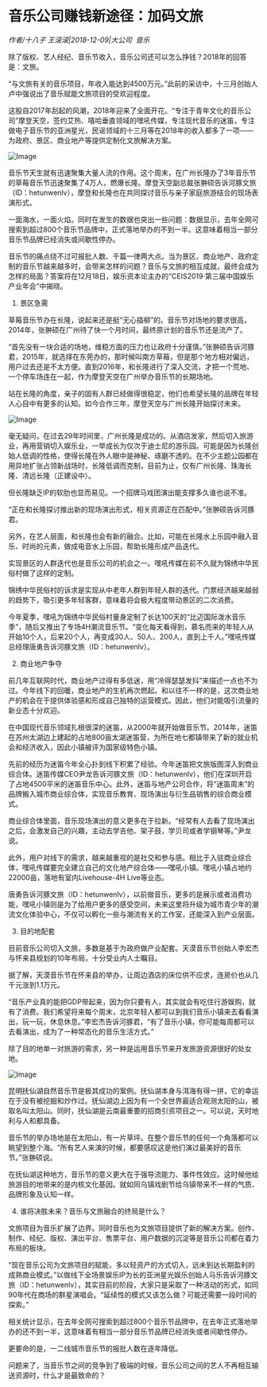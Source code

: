 # 音乐公司赚钱新途径：加码文旅

*作者/十八子 王滚滚|2018-12-09|大公司 
                                                音乐*

除了版权、艺人经纪、音乐节收入，音乐公司还可以怎么挣钱？2018年的回答是：文旅。

“与文旅有关的音乐项目，年收入能达到4500万元。”此前的采访中，十三月创始人卢中强说出了音乐赋能文旅项目的受欢迎程度。

这股自2017年刮起的风潮，2018年迎来了全面开花。“专注于青年文化的音乐公司”摩登天空，签约艾热、嘻哈垂直领域的嘿吼传媒，专注现代音乐的迷笛，专注做电子音乐节的亚洲星光，民谣领域的十三月等在2018年的收入都多了一项——为政府、景区、商业地产等提供定制化文旅解决方案。

![Image](http://p99.pstatp.com/large/pgc-image/338018bd73644db18987fb8a737d072c)

音乐节天生就有迅速聚集大量人流的作用。这个周末，在广州长隆办了3年音乐节的草莓音乐节迅速聚集了4万人，燃爆长隆。摩登天空副总裁张翀硕告诉河豚文旅（ID：hetunwenlv），摩登和长隆也在共同探讨音乐与亲子家庭旅游结合的现场表演形式。

一面海水，一面火焰。同时在发生的数据也突出一些问题：数据显示，去年全网可搜索到超过800个音乐节品牌中，正式落地举办的不到一半。这意味着相当一部分音乐节品牌已经消失或间歇性停办。

音乐节的痛点绕不过可报批人数、千篇一律两大点。当为景区、商业地产、政府定制的音乐节越来越多时，会带来怎样的问题？音乐与文旅的相互成就，最终会成为怎样的局面？答案将在12月18日，娱乐资本论主办的“CEIS2019·第三届中国娱乐产业年会”中揭晓。

1. 景区急需

草莓音乐节办在长隆，说起来还是挺“无心插柳”的。音乐节对场地的要求很高，2014年，张翀硕在广州待了快一个月时间，最终原计划的音乐节还是流产了。

“首先没有一块合适的场地，维稳方面的压力也让政府十分谨慎。”张翀硕告诉河豚君，2015年，就选择在东莞办的，那时候叫南方草莓，但是那个地方相对偏远，用户过去还是不太方便。直到2016年，和长隆进行了深入交流，才把一个荒地、一个停车场连在一起，作为摩登天空在广州举办音乐节的长期场地。

站在长隆的角度，亲子的固有人群已经做得很稳定，他们也希望长隆的品牌在年轻人心目中有更多的认知。如今合作三年，摩登天空与广州长隆开始探讨未来。

![Image](http://p99.pstatp.com/large/pgc-image/55f21863bb7f43669f2e2c7df2ca0a97)

毫无疑问，在过去29年时间里，广州长隆是成功的。从酒店发家，然后切入旅游业，再用营销切入娱乐业，一举成长为仅次于迪士尼的游乐园。可能是因为长隆创始人低调的性格，使得长隆在外人眼中是神秘、琢磨不透的。在不少主题公园都在用异地扩张占领新战场时，长隆低调而克制，目前为止，仅有广州长隆、珠海长隆、清远长隆（正建设中）。

但长隆缺乏IP的软肋也显而易见。一个招牌马戏团演出能支撑多久谁也说不准。

“正在和长隆探讨推出新的现场演出形式，相关资源正在匹配中。”张翀硕告诉河豚君。

另外，在艺人层面，和长隆也会有新的融合。比如，可能在长隆水上乐园中融入音乐、时尚的元素，做成电音水上乐园，帮助长隆形成产品迭代。

实现景区的人群迭代也是音乐公司的机会之一。嘿吼传媒在前不久就为锦绣中华民俗村做了这样的定制。

锦绣中华民俗村的诉求是实现从中老年人群到年轻人群的迭代。门票经济越来越弱的趋势下，吸引更多年轻客群，意味着将会极大程度带动景区的二次消费。

今年夏季，嘿吼为锦绣中华民俗村量身定制了长达100天的“比迈国际泼水音乐季”，随后又推出了专场4H潮流音乐节。“变化每天看得到，慕名而来的年轻人从开始10个人，后来20个人，再变成30人、50人、200人，直到上千人。”嘿吼传媒总经理唐勇告诉河豚文旅（ID：hetunwenlv）。

2. 商业地产争夺

前几年互联网时代，商业地产过得有多低迷，用“冷得瑟瑟发抖”来描述一点也不为过。今年线下的回暖，商业地产的生机再次燃起。和以往不一样的是，这次商业地产的机会在于提供体验感和形成自己独特的运营模式。因此，他们对能吸引流量的新业态十分欢迎。

在中国现代音乐领域扎根很深的迷笛，从2000年就开始做音乐节。2014年，迷笛在苏州太湖边上建起的占地800亩太湖迷笛营，为所在地七都镇带来了新的就业机会和经济收入，因此小镇被评为国家级特色小镇。

先前的经历为迷笛今年全心扑到线下积累了经验。今年迷笛把文旅版图深入到商业综合体。迷笛传媒CEO尹龙告诉河豚文旅（ID：hetunwenlv），他们在深圳开启了占地4500平米的迷笛音乐中心。此外，迷笛与地产公司合作，将“迷笛周末”的品牌搬入城市商业综合体，实现音乐教育、现场演出与衍生品销售的综合商业模式。

商业综合体里面，音乐现场演出的意义更多在于拉新。“经常有人去看了现场演出之后，会激发自己的兴趣，主动去学吉他、架子鼓，学贝司或者学钢琴等。”尹龙说。

此外，用户对线下的需求，越来越重视的是社交和参与感。相比于入驻商业综合体，嘿吼传媒要完全建立自己的文化地产综合体——嘿吼小镇。嘿吼小镇占地约22000亩，落地有室内Livehouse-4H Live等业态。

唐勇告诉河豚文旅（ID：hetunwenlv），以前做音乐，更多的是展示或者消费功能，嘿吼小镇则是为了给用户更多的感受空间，未来这里将升级为城市青少年的潮流文化体验中心，不仅可以孵化一些与潮流有关的工作室，还能深入到产业层面。

3. 目的地配套

目前音乐公司切入文旅，多数是基于为政府做产业配套。天漠音乐节创始人李宏杰与怀来县规划的10年布局，十分受业内人士瞩目。

据了解，天漠音乐节在怀来县的举办，让周边酒店的床位供不应求，连房价也从几千元涨到1.1万元。

“音乐产业真的能把GDP带起来，因为你只要有人，其实就会有吃住行游娱购，就有了消费。我们希望将来每个周末，北京年轻人都可以到我们音乐小镇来去看看演出，玩一玩，休息休息。”李宏杰告诉河豚君，“有了音乐小镇，你可能每周都可以去看演出，成为了一种常态化的音乐生活方式。”

除了目的地单一对旅游的需求，另一种是运用音乐节来开发旅游资源很好的处女地。

![Image](http://p99.pstatp.com/large/pgc-image/d35421422fd94cbca3c883c598a58ba4)

昆明抚仙湖自然音乐节是极其成功的案例。抚仙湖本身与洱海有得一拼，它的幸运在于没有被挖掘和炒作过。抚仙湖边上因为有一个全世界最适合观测太阳的山，被取名叫太阳山。同时，抚仙湖是云南最重要的招商引资项目之一。可以说，天时地利与人和都具备。

音乐节的举办场地是在太阳山，有一片草坪。在整个音乐节的任何一个角落都可以眺望到整个海。“所有艺人来演的时候，都要感叹这是他们演过最美好的音乐节。”张翀硕说。

在抚仙湖这种地方，音乐节的意义更大在于强导流能力、事件性效应。这时候他给旅游目的地带来的是内核文化基因。就如同乌镇戏剧节给乌镇带来不一样的气质、品牌形象及认知一样。

4. 谁将决胜未来？音乐与文旅融合的终局是什么？

文旅项目为音乐扩展了边界。同时音乐也为文旅项目提供了新的解决方案。创作、制作、经纪、版权、演出平台、售票平台、用户数据的沉淀等是音乐公司都在着力布局的板块。

“现在音乐公司为文旅项目的赋能，多以轻资产的方式切入，远未到达长期盈利的成熟商业模式。”以做线下全场景娱乐IP为长的亚洲星光娱乐创始人马乐告诉河豚文旅（ID：hetunwenlv），其实目前的阶段，大家只是采取了一种活动的形式，如同90年代在商场的群星演唱会。“延续性的模式又该怎么做？可能还需要一段时间的探索。”

相关统计显示，在去年全网可搜索到超过800个音乐节品牌中，在去年正式落地举办的还不到一半，这意味着有相当一部分音乐节品牌已经消失或者间歇性停办。

更要命的是，一二线城市音乐节的报批人数在逐年降低。

问题来了，当音乐节之间的竞争到了极端的时候，音乐公司之间的艺人不再相互输送资源时，什么才是最致命的？

